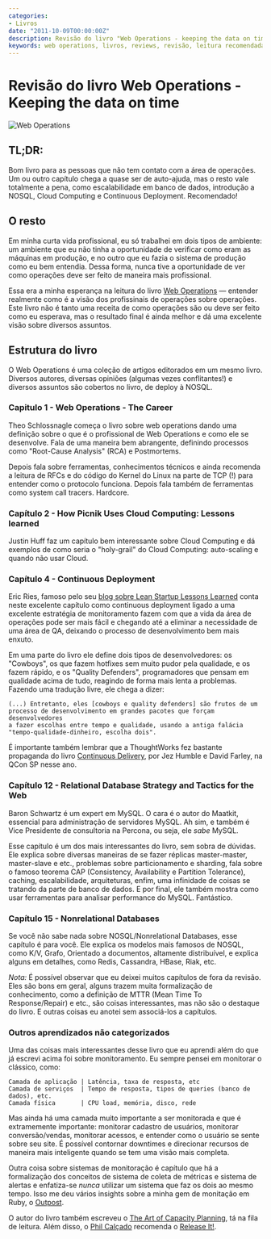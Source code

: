 ```yaml
---
categories:
- Livros
date: "2011-10-09T00:00:00Z"
description: Revisão do livro "Web Operations - keeping the data on time"
keywords: web operations, livros, reviews, revisão, leitura recomendada, devops, operações
---
```


# Revisão do livro Web Operations - Keeping the data on time

![Web Operations](/images/posts/web-operations/web-operations.png)

## TL;DR:

Bom livro para as pessoas que não tem contato com a área de operações.
Um ou outro capítulo chega a quase ser de auto-ajuda, mas o resto
vale totalmente a pena, como escalabilidade em banco de dados, introdução
a NOSQL, Cloud Computing e Continuous Deployment. Recomendado!

## O resto

Em minha curta vida profissional, eu só trabalhei em dois tipos de ambiente: um
ambiente que eu não tinha a oportunidade de verificar como eram as máquinas em
produção, e no outro que eu fazia o sistema de produção como eu bem entendia.
Dessa forma, nunca tive a oportunidade de ver como operações deve ser feito de
maneira mais profissional.

Essa era a minha esperança na leitura do livro [Web
Operations](http://www.amazon.com/Web-Operations-Keeping-Data-Time/dp/1449377440/ref=sr_1_1?ie=UTF8&qid=1318211313&sr=8-1)
&mdash; entender realmente como é a visão dos
profissinais de operações sobre operações. Este livro não é tanto uma receita de como
operações são ou deve ser feito como eu esperava, mas o resultado final
é ainda melhor e dá uma excelente visão sobre diversos assuntos.

## Estrutura do livro

O Web Operations é uma coleção de artigos editorados em um mesmo livro.
Diversos autores, diversas opiniões (algumas vezes conflitantes!) e diversos
assuntos são cobertos no livro, de deploy à NOSQL.

### Capitulo 1 - Web Operations - The Career

Theo Schlossnagle começa o livro sobre web operations dando uma definição sobre
o que é o profissional de Web Operations e como ele se desenvolve. Fala de uma
maneira bem abrangente, definindo processos como "Root-Cause Analysis" (RCA) e
Postmortems.

Depois fala sobre ferramentas, conhecimentos técnicos e ainda recomenda a leitura
de RFCs e do código do Kernel do Linux na parte de TCP (!) para
entender como o protocolo funciona. Depois fala também de ferramentas como
system call tracers. Hardcore.

### Capítulo 2 - How Picnik Uses Cloud Computing: Lessons learned

Justin Huff faz um capítulo bem interessante sobre Cloud Computing e dá
exemplos de como seria o "holy-grail" do Cloud Computing: auto-scaling e quando
não usar Cloud.

### Capítulo 4 - Continuous Deployment

Eric Ries, famoso pelo seu [blog sobre Lean Startup Lessons Learned](http://startuplessonslearned.com)
conta neste excelente capítulo como continuous deployment ligado
a uma excelente estratégia de monitoramento fazem com que
a vida da área de operações pode ser mais fácil e chegando até a eliminar a
necessidade de uma área de QA, deixando o processo de desenvolvimento bem mais enxuto.

Em uma parte do livro ele define dois tipos de desenvolvedores: os "Cowboys",
os que fazem hotfixes sem muito pudor pela qualidade, e os fazem rápido,
e os "Quality Defenders", programadores que pensam em qualidade acima de tudo,
reagindo de forma mais lenta a problemas. Fazendo uma tradução livre, ele chega a dizer:

    (...) Entretanto, eles [cowboys e quality defenders] são frutos de um
    processo de desenvolvimento em grandes pacotes que forçam desenvolvedores
    a fazer escolhas entre tempo e qualidade, usando a antiga falácia
    "tempo-qualidade-dinheiro, escolha dois".

É importante também lembrar que a ThoughtWorks fez bastante propaganda do livro
[Continuous Delivery](http://www.amazon.com/Continuous-Delivery-Deployment-Automation-Addison-Wesley/dp/0321601912/ref=sr_1_1?ie=UTF8&qid=1318211499&sr=8-1), por Jez Humble e David Farley, na QCon SP nesse ano.

### Capítulo 12 - Relational Database Strategy and Tactics for the Web

Baron Schwartz é um expert em MySQL. O cara é o autor do Maatkit, essencial
para administração de servidores MySQL. Ah sim, e também é Vice Presidente de
consultoria na Percona, ou seja, ele *sabe* MySQL.

Esse capítulo é um dos mais interessantes do livro, sem sobra de dúvidas. Ele
explica sobre diversas maneiras de se fazer réplicas master-master,
master-slave e etc., problemas sobre particionamento e sharding, fala sobre
o famoso teorema CAP (Consistency, Availability e Partition Tolerance),
caching, escalabilidade, arquiteturas, enfim, uma infinidade de coisas se tratando
da parte de banco de dados. E por final, ele também mostra como usar ferramentas
para analisar performance do MySQL. Fantástico.

### Capítulo 15 - Nonrelational Databases

Se você não sabe nada sobre NOSQL/Nonrelational Databases, esse capítulo é para
você. Ele explica os modelos mais famosos de NOSQL, como K/V, Grafo, Orientado
a documentos, altamente distribuível, e explica alguns em detalhes, como Redis,
Cassandra, HBase, Riak, etc.

*Nota:* É possível observar que eu deixei muitos capítulos de fora da revisão. Eles são
bons em geral, alguns trazem muita formalização de conhecimento, como
a definição de MTTR (Mean Time To Response/Repair) e etc., são coisas
interessantes, mas não são o destaque do livro. E outras coisas eu anotei sem
associá-los a capítulos.

### Outros aprendizados não categorizados

Uma das coisas mais interessantes desse livro que eu aprendi além do que já
escrevi acima foi sobre monitoramento. Eu sempre pensei em monitorar o clássico, como:

    Camada de aplicação | Latência, taxa de resposta, etc
    Camada de serviços  | Tempo de resposta, tipos de queries (banco de dados), etc.
    Camada física       | CPU load, memória, disco, rede

Mas ainda há uma camada muito importante a ser monitorada e que é extramemente
importante: monitorar cadastro de usuários, monitorar conversão/vendas,
monitorar acessos, e entender como o usuário se sente sobre seu site.
É possível contornar downtimes e direcionar recursos de maneira mais
inteligente quando se tem uma visão mais completa.

Outra coisa sobre sistemas de monitoração é capítulo que há a formalização dos conceitos de
sistema de coleta de métricas e sistema de alertas e enfatiza-se *nunca* utilizar um
sistema que faz os dois ao mesmo tempo. Isso me deu vários insights sobre a minha
gem de monitação em Ruby, o [Outpost](http://www.github.com/vinibaggio/outpost/).

O autor do livro também escreveu o [The Art of Capacity Planning](http://www.amazon.com/Art-Capacity-Planning-Scaling-Resources/dp/0596518579/ref=sr_1_1?s=books&ie=UTF8&qid=1318211593&sr=1-1),
tá na fila de leitura. Além disso, o [Phil Calçado](http://philcalcado.com/2011/01/29/book_review_web_operations.html) recomenda o [Release
It!](http://www.amazon.com/Release-Production-Ready-Software-Pragmatic-Programmers/dp/0978739213/ref=sr_1_1?s=books&ie=UTF8&qid=1318211636&sr=1-1).
